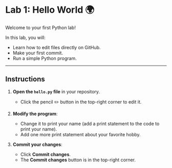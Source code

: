 # Lab 1: Hello World 🌍

Welcome to your first Python lab!

In this lab, you will:
- Learn how to edit files directly on GitHub.
- Make your first commit.
- Run a simple Python program.

---

## Instructions

1. **Open the `hello.py` file** in your repository.  
   - Click the pencil ✏️ button in the top-right corner to edit it.

2. **Modify the program**:  
   - Change it to print your name (add a print statement to the code to print your name).  
   - Add one more print statement about your favorite hobby.  

3. **Commit your changes**:  
   - Click **Commit changes**.
   - The **Commit changes** button is in the top-right corner.


